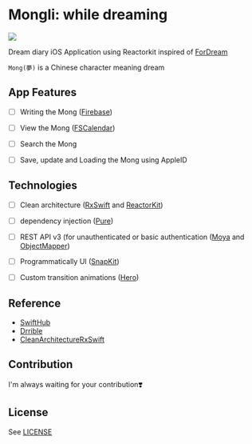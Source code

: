 
# Mongli: while dreaming

![](https://user-images.githubusercontent.com/45457678/70604680-66691680-1c3c-11ea-9956-d5d4afc98d18.png)

Dream diary iOS Application using Reactorkit inspired of [ForDream](https://github.com/DAEUN28/ForDream)

`Mong(夢)` is a Chinese character meaning dream



## App Features

- [ ] Writing the Mong ([Firebase](http://firebase.google.com))
- [ ] View the Mong ([FSCalendar](https://github.com/WenchaoD/FSCalendar))
- [ ] Search the Mong
- [ ] Save, update and Loading the Mong using AppleID



## Technologies

- [ ] Clean architecture ([RxSwift](https://github.com/ReactiveX/RxSwift) and [ReactorKit](https://github.com/ReactorKit/ReactorKit))
- [ ] dependency injection ([Pure](https://github.com/devxoul/Pure))
- [ ] REST API v3 (for unauthenticated or basic authentication ([Moya](https://github.com/Moya/Moya) and [ObjectMapper](https://github.com/tristanhimmelman/ObjectMapper))
- [ ] Programmatically UI ([SnapKit](https://github.com/SnapKit/SnapKit))
- [ ] Custom transition animations ([Hero](https://github.com/HeroTransitions/Hero))



## Reference​

- [SwiftHub](https://github.com/khoren93/SwiftHub=)
- [Drrible](https://github.com/devxoul/Drrrible)
- [CleanArchitectureRxSwift](https://github.com/sergdort/CleanArchitectureRxSwift)



## Contribution

I'm always waiting for your contribution❣️



## License

See [LICENSE](https://github.com/DAEUN28/Mongli/blob/master/LICENSE)
